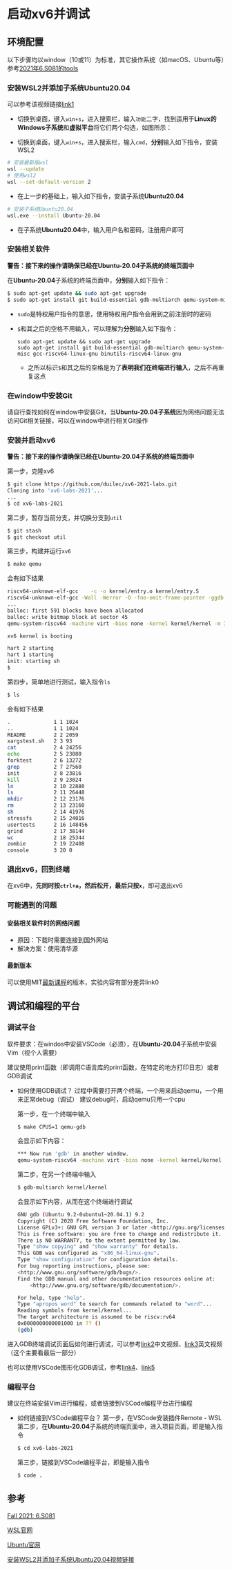 # 启动xv6并调试

## 环境配置

以下步骤均以window（10或11）为标准，其它操作系统（如macOS、Ubuntu等）参考[2021年6.S081的tools](https://pdos.csail.mit.edu/6.S081/2021/tools.html)

### 安装WSL2并添加子系统Ubuntu20.04

可以参考该视频链接[link1](https://www.bilibili.com/video/BV1mX4y177dJ/)

- 切换到桌面，键入`win+s`，进入搜索栏，输入`功能`二字，找到适用于**Linux的Windows子系统**和**虚拟平台**将它们两个勾选，如图所示：

- 切换到桌面，键入`win+s`，进入搜索栏，输入`cmd`，**分别**输入如下指令，安装WSL2

```bash
# 安装最新版wsl
wsl --update
# 使用wsl2
wsl --set-default-version 2
```

- 在上一步的基础上，输入如下指令，安装子系统**Ubuntu20.04**

```bash
# 安装子系统Ubuntu20.04
wsl.exe --install Ubuntu-20.04
```

- 在子系统**Ubuntu20.04**中，输入用户名和密码，注册用户即可

### 安装相关软件

**警告：接下来的操作请确保已经在Ubuntu-20.04子系统的终端页面中**

在**Ubuntu-20.04**子系统的终端页面中，**分别**输入如下指令：

```bash
$ sudo apt-get update && sudo apt-get upgrade
$ sudo apt-get install git build-essential gdb-multiarch qemu-system-misc gcc-riscv64-linux-gnu binutils-riscv64-linux-gnu
```

- `sudo`是特权用户指令的意思，使用特权用户指令会用到之前注册时的密码

- `$`和其之后的空格不用输入，可以理解为**分别**输入如下指令：

  ```
  sudo apt-get update && sudo apt-get upgrade
  sudo apt-get install git build-essential gdb-multiarch qemu-system-misc gcc-riscv64-linux-gnu binutils-riscv64-linux-gnu
  ```

  - 之所以标识`$`和其之后的空格是为了**表明我们在终端进行输入**，之后不再重复这点

### 在window中安装Git

请自行查找如何在window中安装Git，当**Ubuntu-20.04子系统**因为网络问题无法访问Git相关链接，可以在window中进行相关Git操作

### 安装并启动xv6

**警告：接下来的操作请确保已经在Ubuntu-20.04子系统的终端页面中**

第一步，克隆xv6

```bash
$ git clone https://github.com/duilec/xv6-2021-labs.git
Cloning into 'xv6-labs-2021'...
...
$ cd xv6-labs-2021
```

第二步，暂存当前分支，并切换分支到`util`

```bash
$ git stash
$ git checkout util
```

第三步，构建并运行`xv6`

```bash
$ make qemu
```

会有如下结果

```bash
riscv64-unknown-elf-gcc    -c -o kernel/entry.o kernel/entry.S
riscv64-unknown-elf-gcc -Wall -Werror -O -fno-omit-frame-pointer -ggdb -DSOL_UTIL -MD -mcmodel=medany -ffreestanding -fno-common -nostdlib -mno-relax -I. -fno-stack-protector -fno-pie -no-pie   -c -o kernel/start.o kernel/start.c
...  
balloc: first 591 blocks have been allocated
balloc: write bitmap block at sector 45
qemu-system-riscv64 -machine virt -bios none -kernel kernel/kernel -m 128M -smp 3 -nographic -drive file=fs.img,if=none,format=raw,id=x0 -device virtio-blk-device,drive=x0,bus=virtio-mmio-bus.0

xv6 kernel is booting

hart 2 starting
hart 1 starting
init: starting sh
$ 
```

第四步，简单地进行测试，输入指令`ls`

```bash
$ ls
```

会有如下结果

```bash
.              1 1 1024
..             1 1 1024
README         2 2 2059
xargstest.sh   2 3 93
cat            2 4 24256
echo           2 5 23080
forktest       2 6 13272
grep           2 7 27560
init           2 8 23816
kill           2 9 23024
ln             2 10 22880
ls             2 11 26448
mkdir          2 12 23176
rm             2 13 23160
sh             2 14 41976
stressfs       2 15 24016
usertests      2 16 148456
grind          2 17 38144
wc             2 18 25344
zombie         2 19 22408
console        3 20 0
```



### 退出xv6，回到终端

在xv6中，**先同时按`ctrl+a`，然后松开，最后只按`x`**，即可退出xv6

### 可能遇到的问题

#### 安装相关软件时的网络问题

- 原因：下载时需要连接到国外网站
- 解决方案：使用清华源

#### 最新版本

可以使用MIT[最新课程](https://pdos.csail.mit.edu/6.S081/2023/schedule.html)的版本，实验内容有部分差异link0

## 调试和编程的平台

### 调试平台

软件要求：在windos中安装VSCode（必须），在**Ubuntu-20.04**子系统中安装Vim（视个人需要）

建议使用print函数（即调用C语言库的print函数，在特定的地方打印日志）或者GDB调试

- 如何使用GDB调试？
  过程中需要打开两个终端，一个用来启动qemu，一个用来正常debug（调试）
  建议debug时，启动qemu只用一个cpu
  
  第一步，在一个终端中输入
  
  ```bash
  $ make CPUS=1 qemu-gdb
  ```
  
  会显示如下内容：
  
  ```bash
  *** Now run 'gdb' in another window.
  qemu-system-riscv64 -machine virt -bios none -kernel kernel/kernel -m 128M -smp 1 -nographic -drive file=fs.img,if=none,format=raw,id=x0 -device virtio-blk-device,drive=x0,bus=virtio-mmio-bus.0 -S -gdb tcp::26000
  ```
  
  第二步，在另一个终端中输入
  
  ```bash
  $ gdb-multiarch kernel/kernel
  ```
  
  会显示如下内容，从而在这个终端进行调试
  
  ```bash
  GNU gdb (Ubuntu 9.2-0ubuntu1~20.04.1) 9.2
  Copyright (C) 2020 Free Software Foundation, Inc.
  License GPLv3+: GNU GPL version 3 or later <http://gnu.org/licenses/gpl.html>
  This is free software: you are free to change and redistribute it.
  There is NO WARRANTY, to the extent permitted by law.
  Type "show copying" and "show warranty" for details.
  This GDB was configured as "x86_64-linux-gnu".
  Type "show configuration" for configuration details.
  For bug reporting instructions, please see:
  <http://www.gnu.org/software/gdb/bugs/>.
  Find the GDB manual and other documentation resources online at:
      <http://www.gnu.org/software/gdb/documentation/>.
  
  For help, type "help".
  Type "apropos word" to search for commands related to "word"...
  Reading symbols from kernel/kernel...
  The target architecture is assumed to be riscv:rv64
  0x0000000000001000 in ?? ()
  (gdb)
  ```

进入GDB终端调试页面后如何进行调试，可以参考[link2](https://www.bilibili.com/video/BV1DY4y1a7YD/?spm_id_from=333.788&vd_source=167c726c8eff4e6707afa7867f993bb4)中文视频、[link3](https://www.bilibili.com/video/BV19k4y1C7kA?p=2&vd_source=167c726c8eff4e6707afa7867f993bb4)英文视频（这个主要看最后一部分）

也可以使用VSCode图形化GDB调试，参考[link4](https://hitsz-cslab.gitee.io/os-labs/remote_env_gdb/)、[link5](https://hitsz-cslab.gitee.io/os-labs/remote_env_gdb2/)

### 编程平台

建议在终端安装Vim进行编程，或者链接到VSCode编程平台进行编程

- 如何链接到VSCode编程平台？
  第一步，在VSCode安装插件Remote - WSL
  第二步，在**Ubuntu-20.04**子系统的终端页面中，进入项目页面，即是输入指令

  ```bash
  $ cd xv6-labs-2021
  ```

  第三步，链接到VSCode编程平台，即是输入指令

  ```bash
  $ code .
  ```

## 参考

[Fall 2021: 6.S081](https://pdos.csail.mit.edu/6.S081/2021/)

[WSL官网](https://learn.microsoft.com/zh-cn/windows/wsl/)

[Ubuntu官网](https://cn.ubuntu.com/)

[安装WSL2并添加子系统Ubuntu20.04视频链接](https://www.bilibili.com/video/BV1mX4y177dJ/)

